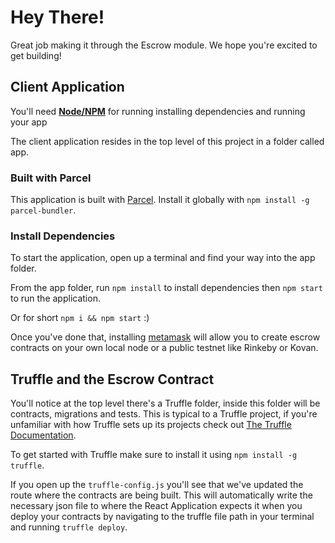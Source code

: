# Hey There!

Great job making it through the Escrow module. We hope you're excited to get building!

## Client Application

You'll need [**Node/NPM**](https://nodejs.org/en/) for running installing dependencies and running your app

The client application resides in the top level of this project in a folder called app.

### Built with Parcel

This application is built with [Parcel](https://github.com/parcel-bundler/parcel).
Install it globally with `npm install -g parcel-bundler`.

### Install Dependencies

To start the application, open up a terminal and find your way into the app folder.

From the app folder, run `npm install` to install dependencies then `npm start` to run the application.

Or for short `npm i && npm start` :)

Once you've done that, installing [metamask](https://metamask.io/) will allow you to create escrow contracts on
your own local node or a public testnet like Rinkeby or Kovan.

## Truffle and the Escrow Contract

You'll notice at the top level there's a Truffle folder, inside this folder will be
contracts, migrations and tests. This is typical to a Truffle project, if you're
unfamiliar with how Truffle sets up its projects check out [The Truffle Documentation](http://truffleframework.com/docs/).

To get started with Truffle make sure to install it using `npm install -g truffle`.

If you open up the `truffle-config.js` you'll see that we've updated the route where the
contracts are being built. This will automatically write the necessary json file to where the React Application
expects it when you deploy your contracts by navigating to the truffle file path in your terminal
and running `truffle deploy`.
